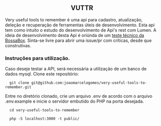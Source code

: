 ## <center>VUTTR</center>

Very useful tools to remember  é uma api para cadastro, atualização, deleção e recuperação de ferramentas úteis
de desenvolvimento. Esta api tem como intuito o estudo do desenvolvimento de Api's rest com Lumen. 
A ideia de desenvolvimento desta Api é oriúnda de um [teste técnico da BossaBox](https://www.notion.so/Back-end-0b2c45f1a00e4a849eefe3b1d57f23c6).
Sinta-se livre para abrir uma issue/pr com críticas, desde que construtivas.

### Instruções para utilização.

Caso deseje testar a API, será necessária a utilização de um banco de dados mysql.
Clone este repositório:

```
  git clone git@github.com:joaomarcelogomes/very-useful-tools-to-remember.git
```

Entre no diretório clonado, crie um arquivo .env de acordo com o arquivo .env.example
e inicie o servidor embutido do PHP na porta desejada.

```
  cd very-useful-tools-to-remember

  php -S localhost:3000 -t public/
```
